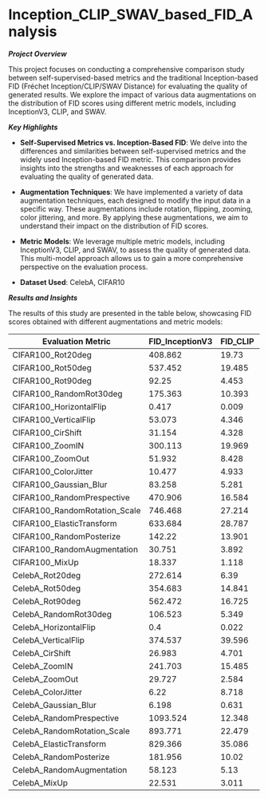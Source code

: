 # Inception_CLIP_SWAV_based_FID_Analysis

**_Project Overview_**

This project focuses on conducting a comprehensive comparison study between self-supervised-based metrics and the traditional Inception-based FID (Fréchet Inception/CLIP/SWAV Distance) for evaluating the quality of generated results. We explore the impact of various data augmentations on the distribution of FID scores using different metric models, including InceptionV3, CLIP, and SWAV.

**_Key Highlights_**

- **Self-Supervised Metrics vs. Inception-Based FID**: We delve into the differences and similarities between self-supervised metrics and the widely used Inception-based FID metric. This comparison provides insights into the strengths and weaknesses of each approach for evaluating the quality of generated data.

- **Augmentation Techniques**: We have implemented a variety of data augmentation techniques, each designed to modify the input data in a specific way. These augmentations include rotation, flipping, zooming, color jittering, and more. By applying these augmentations, we aim to understand their impact on the distribution of FID scores.

- **Metric Models**: We leverage multiple metric models, including InceptionV3, CLIP, and SWAV, to assess the quality of generated data. This multi-model approach allows us to gain a more comprehensive perspective on the evaluation process.

- **Dataset Used**: CelebA, CIFAR10 

**_Results and Insights_**

The results of this study are presented in the table below, showcasing FID scores obtained with different augmentations and metric models:


| Evaluation Metric          | FID_InceptionV3 | FID_CLIP | FID_SWAV |
|---------------------------|-----------------|----------|----------|
| CIFAR100_Rot20deg         | 408.862         | 19.73    | 0.825    |
| CIFAR100_Rot50deg         | 537.452         | 19.485   | 1.247    |
| CIFAR100_Rot90deg         | 92.25           | 4.453    | 0.051    |
| CIFAR100_RandomRot30deg   | 175.363         | 10.393   | 0.42     |
| CIFAR100_HorizontalFlip   | 0.417           | 0.009    | 0.0      |
| CIFAR100_VerticalFlip     | 53.073          | 4.346    | 0.022    |
| CIFAR100_CirShift         | 31.154          | 4.328    | 0.084    |
| CIFAR100_ZoomIN           | 300.113         | 19.969   | 1.672    |
| CIFAR100_ZoomOut          | 51.932          | 8.428    | 0.507    |
| CIFAR100_ColorJitter      | 10.477          | 4.933    | 0.054    |
| CIFAR100_Gaussian_Blur    | 83.258          | 5.281    | 0.882    |
| CIFAR100_RandomPrespective| 470.906         | 16.584   | 1.294    |
| CIFAR100_RandomRotation_Scale| 746.468     | 27.214   | 2.463    |
| CIFAR100_ElasticTransform | 633.684         | 28.787   | 0.844    |
| CIFAR100_RandomPosterize  | 142.22          | 13.901   | 1.356    |
| CIFAR100_RandomAugmentation| 30.751        | 3.892    | 0.122    |
| CIFAR100_MixUp            | 18.337          | 1.118    | 0.053    |
| CelebA_Rot20deg           | 272.614         | 6.39     | 0.378    |
| CelebA_Rot50deg           | 354.683         | 14.841   | 0.802    |
| CelebA_Rot90deg           | 562.472         | 16.725   | 0.506    |
| CelebA_RandomRot30deg     | 106.523         | 5.349    | 0.266    |
| CelebA_HorizontalFlip     | 0.4             | 0.022    | 0.0      |
| CelebA_VerticalFlip       | 374.537         | 39.596   | 0.287    |
| CelebA_CirShift           | 26.983          | 4.701    | 0.082    |
| CelebA_ZoomIN             | 241.703         | 15.485   | 0.82     |
| CelebA_ZoomOut            | 29.727          | 2.584    | 0.14     |
| CelebA_ColorJitter        | 6.22            | 8.718    | 0.03     |
| CelebA_Gaussian_Blur      | 6.198           | 0.631    | 0.015    |
| CelebA_RandomPrespective  | 1093.524        | 12.348   | 0.784    |
| CelebA_RandomRotation_Scale| 893.771        | 22.479   | 1.199    |
| CelebA_ElasticTransform   | 829.366         | 35.086   | 5.471    |
| CelebA_RandomPosterize    | 181.956         | 10.02    | 0.465    |
| CelebA_RandomAugmentation | 58.123          | 5.13     | 0.148    |
| CelebA_MixUp              | 22.531          | 3.011    | 0.044    |
